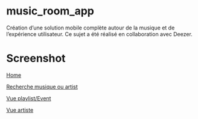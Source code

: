 # music_room_app

Création d’une solution mobile complète autour de la musique et de
l’expérience utilisateur. Ce sujet a été réalisé en collaboration avec Deezer.

# Screenshot

[Home](https://github.com/Aornn/music_room_app/blob/master/screenshot/54521695_646603729105036_7640660778504159232_n.png)

[Recherche musique ou artist](https://github.com/Aornn/music_room_app/blob/master/screenshot/54728721_410020459565127_4563522830695661568_n.png)

[Vue playlist/Event](https://github.com/Aornn/music_room_app/blob/master/screenshot/54799252_2221544107907049_2983224218683965440_n.png)

[Vue artiste](https://github.com/Aornn/music_room_app/blob/master/screenshot/55726373_728273834233320_3511418377623044096_n.png)
